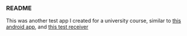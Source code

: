 ### README
This was another test app I created for a university course, similar to [this android app](https://github.com/StealthyMage/AndroidAppShenanigans), and [this test receiver](https://github.com/StealthyMage/TestReceiver)
